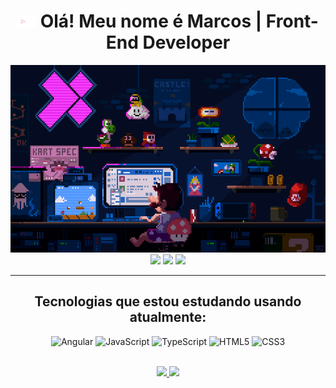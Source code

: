<h1 align="center"> <img src="./assets/arrowr.gif" height="20" alt="hand saying ola"width="30px" alt="hand_saying_ hi"> Olá! Meu nome é <strong>Marcos </strong>| Front-End Developer </h1>
<div align="center">
   <img height="300em" src="./assets/programario.gif"/>
</div>
<div align="center">
    <a href="https://www.linkedin.com/in/yomarcoslinss" target="_blank" ><img src="https://img.shields.io/badge/-LinkedIn-%230077B5.svg?style=for-the-badge&logo=linkedin&logoColor=white" target="_blank"></img></a>
    <a href="https://www.instagram.com/yomarcoslinss/" target="_blank" ><img src="https://img.shields.io/badge/Instagram-%23E4405F.svg?style=for-the-badge&logo=Instagram&logoColor=white" target="_blank"></img></a>
    <a href="mailto:vinicius.gzm0@gmail.com" target="_blank" ><img src="https://img.shields.io/badge/Gmail-D14836?style=for-the-badge&logo=gmail&logoColor=white" target="_blank"></img></a>
</div>
<hr>
<!-- <div>
    <p>Espaço para uma breve descrição...</p>
</div> -->


<div align="center">

## Tecnologias que estou estudando usando atualmente:
![Angular](https://img.shields.io/badge/angular-%23DD0031.svg?style=for-the-badge&logo=angular&logoColor=white)
![JavaScript](https://img.shields.io/badge/javascript-%23323330.svg?style=for-the-badge&logo=javascript&logoColor=%23F7DF1E)
![TypeScript](https://img.shields.io/badge/typescript-%23007ACC.svg?style=for-the-badge&logo=typescript&logoColor=white)
![HTML5](https://img.shields.io/badge/html5-%23E34F26.svg?style=for-the-badge&logo=html5&logoColor=white)
![CSS3](https://img.shields.io/badge/css3-%231572B6.svg?style=for-the-badge&logo=css3&logoColor=white)

</div>

<br>

<div align="center">
  <a href="https://github.com/yomarcoslinss">
  <img height="140em" src="https://github-readme-stats.vercel.app/api?username=yomarcoslinss&show_icons=true&theme=dracula&include_all_commits=true&count_private=true"/>
  <img height="140em" src="https://github-readme-stats.vercel.app/api/top-langs/?username=yomarcoslinss&layout=compact&langs_count=7&theme=dracula"/>
</div>
